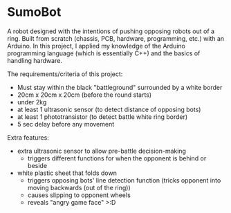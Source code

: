 # SumoBot
A robot designed with the intentions of pushing opposing robots out of a ring. Built from scratch (chassis, PCB, hardware, programming, etc.) with an Arduino. In this project, I applied my knowledge of the Arduino programming language (which is essentially C++) and the basics of handling hardware. 

The requirements/criteria of this project:
- Must stay within the black "battleground" surrounded by a white border
- 20cm x 20cm x 20cm (before the round starts)
- under 2kg
- at least 1 ultrasonic sensor (to detect distance of opposing bots)
- at least 1 phototransistor (to detect battle white ring border)
- 5 sec delay before any movement

Extra features:
- extra ultrasonic sensor to allow pre-battle decision-making
  - triggers different functions for when the opponent is behind or beside
- white plastic sheet that folds down
  - triggers opposing bots' line detection function (tricks opponent into moving backwards (out of the ring))
  - causes slipping to opponent wheels
  - reveals "angry game face" >:D 
